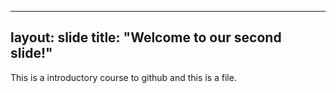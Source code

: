 ----
layout: slide
title: "Welcome to our second slide!"
----

This is a introductory course to github
and this is a file.
